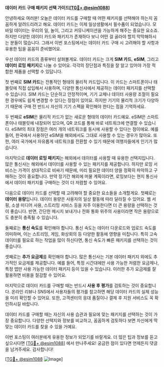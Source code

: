 **데이터 카드 구매 패키지 선택 가이드[[TG💪+ @esim1088](https://t.me/s/esim1088)]**

안녕하세요 여러분! 오늘은 데이터 카드를 구매할 때 어떤 패키지를 선택해야 하는지 꼼꼼하게 알려드리려고 해요. 데이터 카드는 이제 일상생활에서 필수품이 되었습니다. 모바일 데이터는 우리의 일, 놀이, 그리고 커뮤니케이션을 가능하게 해주는 중요한 요소죠. 하지만 다양한 데이터 카드와 패키지가 존재하다 보니 어떤 걸 골라야 할지 막막해하시는 분들이 많습니다. 그래서 이번 포스팅에서는 데이터 카드 구매 시 고려해야 할 사항과 유용한 팁을 꼼꼼히 준비했어요.

우선 데이터 카드의 종류부터 살펴볼게요. 데이터 카드는 크게 **SIM 카드**, **eSIM**, 그리고 **데이터 로밍 패키지**로 나눌 수 있어요. 각각의 장단점과 특징을 잘 알고 있어야 가장 적합한 제품을 선택할 수 있답니다.

첫 번째로 **SIM 카드**는 전통적인 형태의 물리적 카드입니다. 이 카드는 스마트폰이나 태블릿에 직접 삽입해서 사용하며, 다양한 통신사에서 제공하는 데이터 패키지를 선택할 수 있습니다. SIM 카드는 단순하고 안정적이며, 기기 교체나 데이터 사용량 조절이 필요한 경우에도 쉽게 변경할 수 있다는 장점이 있어요. 하지만 기기의 물리적 크기가 다양하기 때문에 구매 전 반드시 자신의 기기 스펙을 확인해야 한다는 점을 기억하세요.

두 번째로 **eSIM**은 물리적 카드가 없는 새로운 형태의 데이터 카드예요. eSIM은 스마트폰이나 태블릿에 내장되어 있으며, QR 코드를 통해 바로 네트워크에 연결할 수 있습니다. eSIM의 최대 장점은 여러 개의 네트워크를 동시에 사용할 수 있다는 점이에요. 예를 들어, 한국에서 사용하던 eSIM을 해외에서도 그대로 사용할 수 있는 경우가 많아요. 또한, 여러 국가에서 자유롭게 네트워크를 전환할 수 있기 때문에 여행자들에게 인기가 많습니다.

마지막으로 **데이터 로밍 패키지**는 해외에서 데이터를 사용할 때 유용한 선택지입니다. 많은 통신사는 해외에서 데이터를 사용할 수 있는 패키지를 제공합니다. 하지만 로밍 서비스는 가격이 상대적으로 비싸기 때문에, 미리 필요한 데이터 양을 정확히 파악하고 구매하는 것이 중요합니다. 만약 장기간 해외에 머물 계획이라면, 로밍보다는 현지 통신사에서 데이터 패키지를 구매하는 것이 더 저렴할 수 있어요.

다음으로 데이터 카드를 선택할 때 고려해야 할 중요한 요소들을 소개할게요. 첫째로는 **데이터 용량**입니다. 데이터 용량은 사용자의 일상 활동에 따라 달라질 수 있어요. 웹 서핑, 소셜 미디어 사용, 스트리밍 서비스 등을 자주 이용한다면 더 큰 용량을 선택하는 것이 좋습니다. 반면, 간단한 메시지 보내기나 전화 통화 위주의 사용이라면 작은 용량으로도 충분히 충족될 수 있습니다.

둘째로는 **통신 속도**를 확인해야 합니다. 통신 속도는 데이터 다운로드와 업로드 속도를 의미하며, 이는 스트리밍, 게임, 화상회의 등 다양한 활동에 영향을 미칩니다. 특히 고속 데이터를 필요로 하는 작업을 많이 하신다면, 통신 속도가 빠른 패키지를 선택하는 것이 좋습니다.

셋째로는 **추가 요금제**를 확인해야 합니다. 많은 통신사는 기본 데이터 패키지 외에도 추가적인 요금제를 제공합니다. 예를 들어, 특정 시간대에만 사용 가능한 저렴한 요금제나, 특정 앱만 사용 가능한 데이터 패키지 등이 있을 수 있습니다. 이러한 추가 요금제를 잘 활용하면 비용을 절감할 수 있어요.

마지막으로 데이터 카드를 구매할 때는 반드시 **사용 후 평가**를 검토하는 것이 중요합니다. 온라인 리뷰나 SNS에서 사용자들의 평가를 참고하면 해당 데이터 카드의 실제 성능을 미리 확인할 수 있어요. 또한, 고객센터의 응대 품질이나 결제 후 지원 서비스도 꼭 확인하시길 바랍니다.

데이터 카드를 구매할 때는 자신의 사용 습관과 필요에 맞는 패키지를 선택하는 것이 가장 중요합니다. 다양한 선택지와 정보를 비교하고, 꼼꼼하게 검토하다 보면 자신에게 딱 맞는 데이터 카드를 찾을 수 있을 거예요.

이번 포스팅이 여러분에게 유용한 정보가 되었기를 바랄게요. 더 많은 팁과 정보를 듣고 싶으시다면 [[TG💪+ @esim1088](https://t.me/s/esim1088)] 에서 만나주세요! 궁금한 점이 있다면 언제든지 댓글을 남겨주세요. 감사합니다!

[[TG💪+ @esim1088](https://t.me/s/esim1088) ![Image](https://i.postimg.cc/Y0z9fWf4/image.png)]